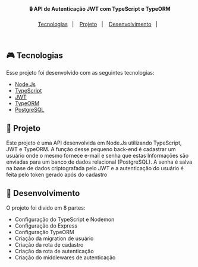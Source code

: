 <h4 align="center">
  🔒 API de Autenticação JWT com TypeScript e TypeORM
</h4>

<p align="center">
  <a href="#rocket-tecnologias">Tecnologias</a>&nbsp;&nbsp;&nbsp;|&nbsp;&nbsp;&nbsp;
  <a href="#-projeto">Projeto</a>&nbsp;&nbsp;&nbsp;|&nbsp;&nbsp;&nbsp;
  <a href="#-layout">Desenvolvimento</a>&nbsp;&nbsp;&nbsp;|&nbsp;&nbsp;&nbsp;
</p>

<br>

## 🎮 Tecnologias

Esse projeto foi desenvolvido com as seguintes tecnologias:

- [Node.Js](https://nodejs.org/en/)
- [TypeScript](https://www.typescriptlang.org/)
- [JWT](https://jwt.io/)
- [TypeORM](https://typeorm.io/)
- [PostgreSQL](https://www.postgresql.org/)


## 📑 Projeto

Este projeto é uma API desenvolvida em Node.Js utilizando TypeScript, JWT e TypeORM. A função desse pequeno back-end é cadastrar um usuário onde o mesmo fornece e-mail e senha que estas Informações são enviadas para um banco de dados relacional (PostgreSQL). A senha é salva na base de dados criptografada pelo JWT e a autenticação do usuário é feita pelo token gerado após do cadastro 

## 📼 Desenvolvimento 

O projeto foi divido em 8 partes: 

- Configuração do TypeScript e Nodemon
- Configuração do Express
- Configuração TypeORM
- Criação da migration de usuário
- Criação da rota de cadastro
- Criação da rota de autenticação
- Criação do middlewares de autenticação
